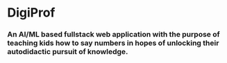# DigiProf

### An AI/ML based fullstack web application with the purpose of teaching kids how to say numbers in hopes of unlocking their autodidactic pursuit of knowledge.
